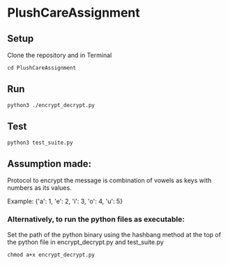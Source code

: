 # PlushCareAssignment

## Setup
Clone the repository and in Terminal
 ```
cd PlushCareAssignment
```

## Run

```
python3 ./encrypt_decrypt.py
```

## Test

```
python3 test_suite.py
```

## Assumption made:
Protocol to encrypt the message is combination of vowels as keys with numbers as its values.

Example:  {'a': 1, 'e': 2, 'i': 3, 'o': 4, 'u': 5}


### Alternatively, to run the python files as executable:
Set the path of the python binary using the hashbang method at the top of the python file in encrypt_decrypt.py and test_suite.py
```
chmod a+x encrypt_decrypt.py
```





